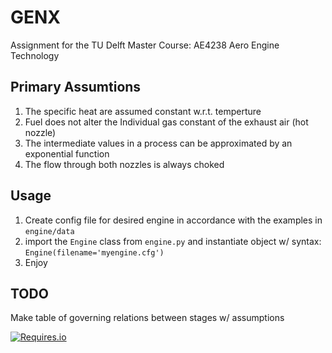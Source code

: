 # GENX
Assignment for the TU Delft Master Course: AE4238 Aero Engine Technology

## Primary Assumtions
1. The specific heat are assumed constant w.r.t. temperture
2. Fuel does not alter the Individual gas constant of the exhaust air (hot nozzle)
3. The intermediate values in a process can be approximated by an exponential function
4. The flow through both nozzles is always choked

## Usage
1. Create config file for desired engine in accordance with the examples in `engine/data`
2. import the `Engine` class from ``engine.py`` and instantiate object w/ syntax: `Engine(filename='myengine.cfg')`
3. Enjoy

## TODO
Make table of governing relations between stages w/ assumptions

[![Requires.io](https://img.shields.io/badge/python-%3E%3D2.7-brightgreen.svg)](https://www.python.org/downloads/release/python-2715/)
